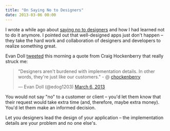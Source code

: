 ```yaml
---
title: "On Saying No to Designers"
date: 2013-03-06 00:00
---
```


I wrote a while ago about [saying no to designers](/blog/stop-saying-no-to-your-designer) and how I had learned not to do it anymore. I pointed out that well-designed apps just don't happen – they take the hard work and collaboration of designers and developers to realize something great.

Evan Doll [tweeted](https://twitter.com/edog1203/status/309275190410485760) this morning a quote from Craig Hockenberry that really struck me:

> "Designers aren't burdened with implementation details. In other words, they're just like our customers." - @ [chockenberry](https://twitter.com/chockenberry)
> 
> — Evan Doll (@edog1203) [March 6, 2013](https://twitter.com/edog1203/status/309275190410485760)<script async="" src="//platform.twitter.com/widgets.js" charset="utf-8"></script>

You would not say "no" to a customer or client – you'd let them know that their request would take extra time (and, therefore, maybe extra money). You'd let them make an informed decision.

Let you designers lead the design of your application – the implementation details are your problem and no one else's.

<!-- more -->

